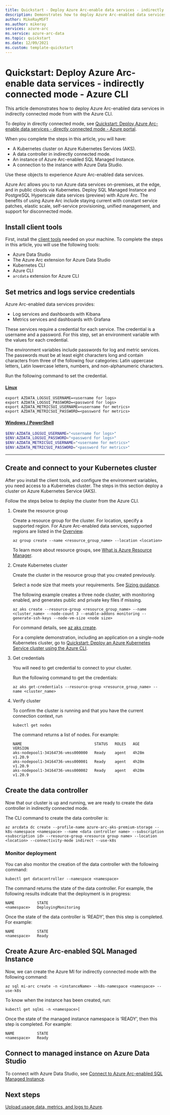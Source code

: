 ```yaml
---
title: Quickstart - Deploy Azure Arc-enable data services - indirectly connected mode - Azure CLI
description: Demonstrates how to deploy Azure Arc-enabled data services in indirectly connected mode from beginning, including a Kubernetes cluster. Uses Azure CLI. Finishes with an instance of Azure SQL Managed Instance.
author: MikeRayMSFT
ms.author: mikeray
services: azure-arc
ms.service: azure-arc-data
ms.topic: quickstart 
ms.date: 12/09/2021
ms.custom: template-quickstart 
---
```


# Quickstart: Deploy Azure Arc-enable data services - indirectly connected mode - Azure CLI

This article demonstrates how to deploy Azure Arc-enabled data services in indirectly connected mode from with the Azure CLI.

To deploy in directly connected mode, see [Quickstart: Deploy Azure Arc-enable data services - directly connected mode - Azure portal](create-complete-managed-instance-directly-connected.md).

When you complete the steps in this article, you will have:

- A Kubernetes cluster on Azure Kubernetes Services (AKS).
- A data controller in indirectly connected mode.
- An instance of Azure Arc-enabled SQL Managed Instance.
- A connection to the instance with Azure Data Studio.

Use these objects to experience Azure Arc-enabled data services. 

Azure Arc allows you to run Azure data services on-premises, at the edge, and in public clouds via Kubernetes. Deploy SQL Managed Instance and PostgreSQL Hyperscale data services (preview) with Azure Arc. The benefits of using Azure Arc include staying current with constant service patches, elastic scale, self-service provisioning, unified management, and support for disconnected mode.  

## Install client tools

First, install the [client tools](install-client-tools.md) needed on your machine. To complete the steps in this article, you will use the following tools:
* Azure Data Studio
* The Azure Arc extension for Azure Data Studio
* Kubernetes CLI
* Azure CLI 
* `arcdata` extension for Azure CLI

## Set metrics and logs service credentials

Azure Arc-enabled data services provides:
-	Log services and dashboards with Kibana
-	Metrics services and dashboards with Grafana

These services require a credential for each service. The credential is a username and a password. For this step, set an environment variable with the values for each credential. 

The environment variables include passwords for log and metric services. The passwords must be at least eight characters long and contain characters from three of the following four categories: Latin uppercase letters, Latin lowercase letters, numbers, and non-alphanumeric characters.

Run the following command to set the credential. 

#### [Linux](#tab/linux)

```console
export AZDATA_LOGSUI_USERNAME=<username for logs>
export AZDATA_LOGSUI_PASSWORD=<password for logs>
export AZDATA_METRICSUI_USERNAME=<username for metrics>
export AZDATA_METRICSUI_PASSWORD=<password for metrics>
```

#### [Windows / PowerShell](#tab/powershell)

```powershell
$ENV:AZDATA_LOGSUI_USERNAME="<username for logs>"
$ENV:AZDATA_LOGSUI_PASSWORD="<password for logs>"
$ENV:AZDATA_METRICSUI_USERNAME="<username for metrics>"
$ENV:AZDATA_METRICSUI_PASSWORD="<password for metrics>"
```

---

## Create and connect to your Kubernetes cluster

After you install the client tools, and configure the environment variables, you need access to a Kubernetes cluster. The steps in this section deploy a cluster on Azure Kubernetes Service (AKS).


Follow the steps below to deploy the cluster from the Azure CLI.  

1. Create the resource group

   Create a resource group for the cluster. For location, specify a supported region. For Azure Arc-enabled data services, supported regions are listed in the [Overview](overview.md#supported-regions).

   ```azurecli
   az group create --name <resource_group_name> --location <location>
   ```

   To learn more about resource groups, see [What is Azure Resource Manager](../../azure-resource-manager/management/overview.md).

1. Create Kubernetes cluster

   Create the cluster in the resource group that you created previously.

   Select a node size that meets your requirements. See [Sizing guidance](sizing-guidance.md).

   The following example creates a three node cluster, with monitoring enabled, and generates public and private key files if missing.

   ```azurecli
   az aks create --resource-group <resource_group_name> --name <cluster_name> --node-count 3 --enable-addons monitoring --generate-ssh-keys --node-vm-size <node size>
   ```

   For command details, see [az aks create](/cli/azure/aks?view=azure-cli-latest&preserve-view=true#az_aks_create).

   For a complete demonstration, including an application on a single-node Kubernetes cluster, go to [Quickstart: Deploy an Azure Kubernetes Service cluster using the Azure CLI](../../aks/kubernetes-walkthrough.md).

1. Get credentials

   You will need to get credential to connect to your cluster.

   Run the following command to get the credentials:

   ```azurecli
   az aks get-credentials --resource-group <resource_group_name> --name <cluster_name>
   ```

1. Verify cluster

   To confirm the cluster is running and that you have the current connection context, run

   ```console
   kubectl get nodes
   ```

   The command returns a list of nodes. For example:

   ```output
   NAME                                STATUS   ROLES   AGE     VERSION
   aks-nodepool1-34164736-vmss000000   Ready    agent   4h28m   v1.20.9
   aks-nodepool1-34164736-vmss000001   Ready    agent   4h28m   v1.20.9
   aks-nodepool1-34164736-vmss000002   Ready    agent   4h28m   v1.20.9
   ```

## Create the data controller

Now that our cluster is up and running, we are ready to create the data controller in indirectly connected mode.

The CLI command to create the data controller is: 

```azurecli
az arcdata dc create --profile-name azure-arc-aks-premium-storage --k8s-namespace <namespace> --name <data controller name> --subscription <subscription id> --resource-group <resource group name> --location <location> --connectivity-mode indirect --use-k8s
```

### Monitor deployment

You can also monitor the creation of the data controller with the following command: 

```console
kubectl get datacontroller --namespace <namespace>
```

The command returns the state of the data controller. For example, the following results indicate that the deployment is in progress:

```output
NAME          STATE
<namespace>   DeployingMonitoring
```

Once the state of the data controller is ‘READY’, then this step is completed. For example:

```output
NAME          STATE
<namespace>   Ready
```

## Create Azure Arc-enabled SQL Managed Instance

Now, we can create the Azure MI for indirectly connected mode with the following command: 

```azurecli
az sql mi-arc create -n <instanceName> --k8s-namespace <namespace> --use-k8s 
```

To know when the instance has been created, run:

```console
kubectl get sqlmi -n <namespace>[
```

Once the state of the managed instance namespace is ‘READY’, then this step is completed. For example:

```output
NAME          STATE
<namespace>   Ready
```


## Connect to managed instance on Azure Data Studio

To connect with Azure Data Studio, see [Connect to Azure Arc-enabled SQL Managed Instance](connect-managed-instance.md). 

## Next steps

[Upload usage data, metrics, and logs to Azure](upload-metrics-and-logs-to-azure-monitor.md).